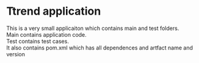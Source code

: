 # Ttrend application

This is a very small applicaiton which contains main and test folders.  
Main contains application code.  
Test contains test cases.  
It also contains pom.xml which has all dependences and artfact name and version

